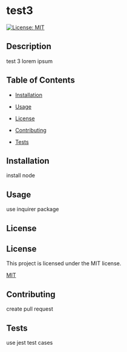 
  # test3
  
 [![License: MIT](https://img.shields.io/badge/License-MIT-yellow.svg)](https://opensource.org/licenses/MIT)
  
 ## Description
  
 test 3 lorem ipsum
  
 ## Table of Contents
  
 * [Installation](#installation)
  
 * [Usage](#usage)
  
 * [License](#license) 
  
 * [Contributing](#contributing)
  
 * [Tests](#tests)
  
 ## Installation 
  
 install node
  
 ## Usage
  
 use inquirer package
  
 ## License 
  
 ## License
  This project is licensed under the MIT license.
  
 [MIT](https://opensource.org/licenses/MIT)
  
 ## Contributing
  
 create pull request
  
 ## Tests
  
 use jest test cases
  